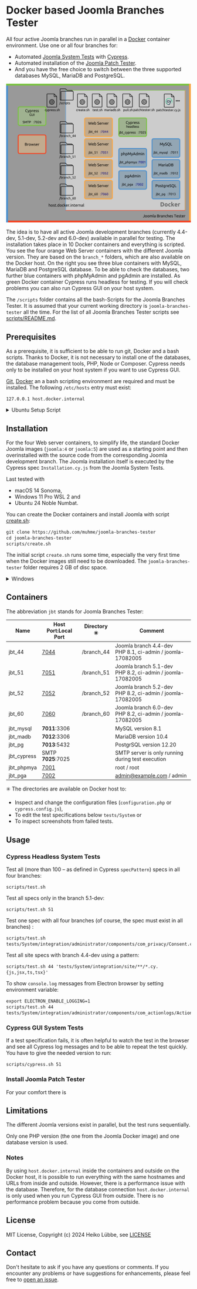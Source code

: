 # Docker based Joomla Branches Tester

All four active Joomla branches run in parallel in a [Docker](https://www.docker.com/) container environment.
Use one or all four branches for:
* Automated [Joomla System Tests](https://github.com/joomla/joomla-cms/tree/4.4-dev/tests/System) with [Cypress](https://www.cypress.io/).
* Automated installation of the [Joomla Patch Tester](https://github.com/joomla-extensions/patchtester).
* And you have the free choice to switch between the three supported databases MySQL, MariaDB and PostgreSQL.

![Joomla Branches Software Architecture](images/joomla-branches-tester.svg)

The idea is to have all active Joomla development branches (currently 4.4-dev, 5.1-dev, 5.2-dev and 6.0-dev)
available in parallel for testing. The installation takes place in 10 Docker containers and everything is scripted.
You see the four orange Web Server containers with the different Joomla version.
They are based on the `branch_*` folders, which are also available on the Docker host.
On the right you see three blue containers with MySQL, MariaDB and PostgreSQL database.
To be able to check the databases, two further blue containers with phpMyAdmin and pgAdmin are installed.
As green Docker container Cypress runs headless for testing.
If you will check problems you can also run Cypress GUI on your host system.

The `/scripts` folder contains all the bash-Scripts for the Joomla Branches Tester.
It is assumed that your current working directory is `joomla-branches-tester` all the time.
For the list of all Joomla Branches Tester scripts see [scripts/README.md](scripts/README.md).

## Prerequisites

As a prerequisite, it is sufficient to be able to run git, Docker and a bash scripts.
Thanks to Docker, it is not necessary to install one of the databases, the database management tools, PHP, Node or Composer.
Cypress needs only to be installed on your host system if you want to use Cypress GUI.

[Git](https://git-scm.com/), [Docker](https://www.docker.com/) an a bash scripting environment are required and must be installed. The following `/etc/hosts` entry must exist:
```
127.0.0.1 host.docker.internal
```

<details>
  <summary>Ubuntu Setup Script</summary>

:point_right: On Ubuntu with default enabled Uncomplicated Firewall (UFW) you need to allow SMTP port:
```
ufw allow 7025
```

:point_right: For Ubuntu Linux there is the script [ubuntu_setup.sh](scripts/ubuntu_setup.sh) available to install Docker, open the firewall port, set `host.docker.internal` entry etc.:

```
sudo scripts/ubuntu_setup.sh
```
</details>

## Installation

For the four Web server containers, to simplify life, the standard Docker Joomla images (`joomla:4` or `joomla:5`)
are used as a starting point and then overinstalled with the source code from the corresponding Joomla development branch.
The Joomla installation itself is executed by the Cypress spec `Installation.cy.js` from the Joomla System Tests.

Last tested with
* macOS 14 Sonoma,
* Windows 11 Pro WSL 2 and
* Ubuntu 24 Noble Numbat.

You can create the Docker containers and install Joomla with script [create.sh](scripts/create.sh):

```
git clone https://github.com/muhme/joomla-branches-tester
cd joomla-branches-tester
scripts/create.sh
```

The initial script `create.sh` runs some time,
especially the very first time when the Docker images still need to be downloaded.
The `joomla-branches-tester` folder requires 2 GB of disc space.

<details>
  <summary>Windows</summary>

Microsoft Windows needs WSL 2 installed and to run the script with `sudo`:
```
sudo scripts/create.sh
```

</details>

## Containers

The abbreviation `jbt` stands for Joomla Branches Tester:

|Name|Host Port:Local Port|Directory :eight_spoked_asterisk: |Comment|
|----|----|----------------------------------|-------|
|jbt_44|[7044](http://localhost:7044/administrator)| /branch_44 | Joomla branch 4.4-dev<br />PHP 8.1, ci-admin / joomla-17082005 |
|jbt_51|[7051](http://localhost:7051/administrator)| /branch_51 | Joomla branch 5.1-dev<br />PHP 8.2, ci-admin / joomla-17082005 |
|jbt_52|[7052](http://localhost:7052/administrator)| /branch_52 | Joomla branch 5.2-dev<br />PHP 8.2, ci-admin / joomla-17082005 |
|jbt_60|[7060](http://localhost:7060/administrator)| /branch_60 | Joomla branch 6.0-dev<br />PHP 8.2, ci-admin / joomla-17082005 |
|jbt_mysql| **7011**:3306 | | MySQL version 8.1 |
|jbt_madb| **7012**:3306 | | MariaDB version 10.4 |
|jbt_pg| **7013**:5432 | | PostgrSQL version 12.20 |
|jbt_cypress| SMTP **7025**:7025 | | SMTP server is only running during test execution |
|jbt_phpmya|[7001](http://localhost:7001)| | root / root |
|jbt_pga|[7002](http://localhost:7002)| | admin@example.com / admin |

:eight_spoked_asterisk: The directories are available on Docker host to:
* Inspect and change the configuration files (`configuration.php` or `cypress.config.js`),
* To edit the test specifications below `tests/System` or
* To inspect screenshots from failed tests.

## Usage

### Cypress Headless System Tests

Test all (more than 100 – as defined in Cypress `specPattern`) specs in all four branches:
```
scripts/test.sh
```

Test all specs only in the branch 5.1-dev:
```
scripts/test.sh 51
```

Test one spec with all four branches (of course, the spec must exist in all branches) :
```
scripts/test.sh tests/System/integration/administrator/components/com_privacy/Consent.cy.js
```

Test all site specs with branch 4.4-dev using a pattern:
```
scripts/test.sh 44 'tests/System/integration/site/**/*.cy.{js,jsx,ts,tsx}'
```

To show `console.log` messages from Electron browser by setting environment variable: 
```
export ELECTRON_ENABLE_LOGGING=1
scripts/test.sh 44 tests/System/integration/administrator/components/com_actionlogs/Actionlogs.cy.js
```

### Cypress GUI System Tests

If a test specification fails, it is often helpful to watch the test in the browser and
see all Cypress log messages and to be able to repeat the test quickly. You have to give the needed version to run:
```
scripts/cypress.sh 51
```

### Install Joomla Patch Tester

For your comfort there is 


## Limitations

The different Joomla versions exist in parallel, but the test runs sequentially.

Only one PHP version (the one from the Joomla Docker image) and one database version is used.

### Notes

By using `host.docker.internal` inside the containers and outside on the Docker host,
it is possible to run everything with the same hostnames and URLs from inside and outside.
However, there is a performance issue with the database.
Therefore, for the database connection `host.docker.internal` is only used when you run Cypress GUI from outside.
There is no performance problem because you come from outside.

## License

MIT License, Copyright (c) 2024 Heiko Lübbe, see [LICENSE](LICENSE)

## Contact

Don't hesitate to ask if you have any questions or comments. If you encounter any problems or have suggestions for enhancements, please feel free to [open an issue](../../issues).
